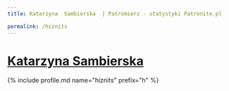 ```yaml
---
title: Katarzyna  Sambierska  | Patromierz - statystyki Patronite.pl

permalink: /hiznits
---
```


# [Katarzyna  Sambierska ](https://patronite.pl/hiznits)

{% include profile.md name="hiznits" prefix="h" %}
